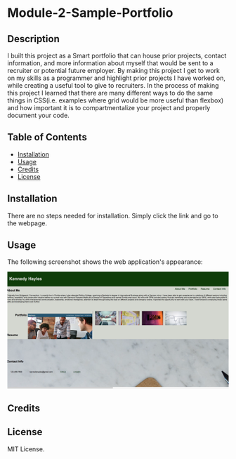 # Module-2-Sample-Portfolio

## Description
  
I built this project as a Smart portfolio that can house prior projects, contact information, and more information about myself that would be sent to a recruiter or potential future employer. By making this project I get to work on my skills as a programmer and highlight prior projects I have worked on, while creating a useful tool to give to recruiters. In the process of making this project I learned that there are many different ways to do the same things in CSS(i.e. examples where grid would be more useful than flexbox) and how important it is to compartmentalize your project and properly document your code.

## Table of Contents

- [Installation](#installation)
- [Usage](#usage)
- [Credits](#credits)
- [License](#license)

## Installation

There are no steps needed for installation. Simply click the link and go to the webpage.

## Usage

The following screenshot shows the web application's appearance:

![portfolio demo](./assets/images/Screen%20Shot%202022-12-11%20at%207.39.23%20PM.png)

## Credits

## License

MIT License.